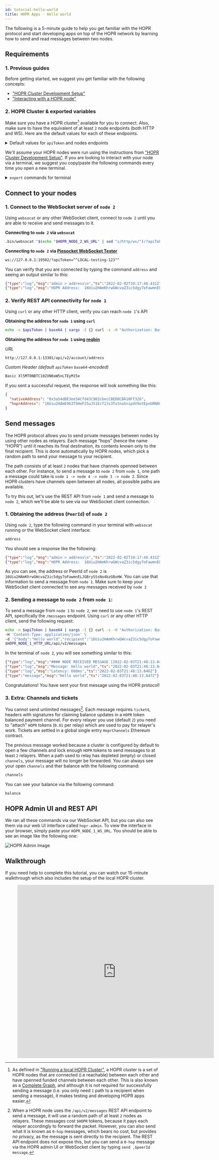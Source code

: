 ```yaml
---
id: tutorial-hello-world
title: HOPR Apps - Hello world
---
```


The following is a 5-minute guide to help you get familiar with the HOPR protocol and start developing apps on top of the
HOPR network by learning how to send and read messages between two nodes.

## Requirements

### 1. Previous guides

Before getting started, we suggest you get familiar with the following concepts:

- ["HOPR Cluster Development Setup"](/developers/starting-local-cluster)
- ["Interacting with a HOPR node"](/developers/connecting-node)

### 2. HOPR Cluster & exported variables

Make sure you have a HOPR cluster[^1] available for you to connect. Also, make sure to have the equivalent of at least `2`
node endpoints (both HTTP and WS). Here are the default values for each of these endpoints.

<details>
  <summary>Default values for <code>apiToken</code> and nodes endpoints</summary>
  <div>
    <div>
    <h3>apiToken</h3>
    <pre>
    ^^LOCAL-testing-123^^
    </pre>
    <h3>HOPR_NODE_1_HTTP_URL</h3>
    <pre>
    http://127.0.0.1:13301
    </pre>
    <h3>HOPR_NODE_1_WS_URL</h3>
    <pre>
    http://127.0.0.1:19501
    </pre>
    <h3>HOPR_NODE_2_HTTP_URL</h3>
    <pre>
    http://127.0.0.1:13302
    </pre>
    <h3>HOPR_NODE_2_WS_URL</h3>
    <pre>
    http://127.0.0.1:19502
    </pre>
    </div>
  </div>
</details>

We'll assume your HOPR nodes were run using the instructions from ["HOPR Cluster Development Setup"](/developers/starting-local-cluster). If you are looking to
interact with your node via a terminal, we suggest you copy/paste the following commands every time you open a new
terminal.

<details>
  <summary><code>export</code> commands for terminal</summary>
  <div>
    <div>
    <h3>API Token</h3>
    <br/>
    <pre>
    export apiToken=^^LOCAL-testing-123^^
    </pre>
    <h3>Node 1</h3>
    <br/>
    <pre>
    export HOPR_NODE_1_HTTP_URL=http://127.0.0.1:13301 HOPR_NODE_1_WS_URL=http://127.0.0.1:19501
    </pre>
    <h3>Node 2</h3>
    <br/>
    <pre>
    export HOPR_NODE_2_HTTP_URL=http://127.0.0.1:13302 HOPR_NODE_2_WS_URL=http://127.0.0.1:19502
    </pre>
    <h3>All in one line</h3>
    <br/>
    <pre>
    export apiToken=^^LOCAL-testing-123^^ HOPR_NODE_1_HTTP_URL=http://127.0.0.1:13301 HOPR_NODE_1_WS_URL=http://127.0.0.1:19501 HOPR_NODE_2_HTTP_URL=http://127.0.0.1:13302 HOPR_NODE_2_WS_URL=http://127.0.0.1:19502
    </pre>
    </div>
    <br/>
  </div>
</details>

## Connect to your nodes

### 1. Connect to the WebSocket server of `node 2`

Using `websocat` or any other WebSocket client, connect to `node 2` until you are able to receive and send messages to it.

**Connecting to `node 2` via `websocat`**

```bash
.bin/websocat "$(echo "$HOPR_NODE_2_WS_URL" | sed "s/http/ws/")/?apiToken=$apiToken"
```

**Connecting to `node 2` via [Piesocket WebSocket Tester](https://www.piesocket.com/websocket-tester)**

```bash
ws://127.0.0.1:19502/?apiToken=^^LOCAL-testing-123^^
```

You can verify that you are connected by typing the command `address` and seeing an output similar to this:

```json
{"type":"log","msg":"admin > address\n","ts":"2022-02-02T19:17:48.431Z"}
{"type":"log","msg":"HOPR Address:  16Uiu2HAmKhrwGWcvaZ3ic5dgy7oFawmnELJGBrySSsNo4bzGBxHW\nETH Address:   0x4cD95E1deF16D5913255Fe0af208EdDe2e04d720","ts":"2022-02-02T19:17:48.435Z"}
```

### 2. Verify REST API connectivity for `node 1`

Using `curl` or any other HTTP client, verify you can reach `node 1`'s API

**Obtaining the address for `node 1` using `curl`**

```bash
echo -n $apiToken | base64 | xargs -I {} curl -s -H "Authorization: Basic {}" $HOPR_NODE_1_HTTP_URL/api/v2/account/address | jq
```

**Obtaining the address for `node 1` using [reqbin](https://reqbin.com/)**

_URL_

```bash
http://127.0.0.1:13301/api/v2/account/address
```

_Custom Header (default `apiToken` `base64`-encoded)_

```bash
Basic Xl5MT0NBTC10ZXN0aW5nLTEyM15e
```

If you sent a successful request, the response will look something like this:

```json
{
  "nativeAddress": "0x3a54dDE3ee5ACfd43C902cbecC8ED0CBA10Ff326",
  "hoprAddress": "16Uiu2HAmE9b3TSHeF25uJS1Ecf2Js3TutnaSnipdV9otEpxbRN8Q"
}
```

## Send messages

The HOPR protocol allows you to send private messages between nodes by using other nodes as relayers. Each message “hops” (hence the
name “HOPR”) until it reaches its final destination, its contents known only to the final recipient. This is done automatically
by HOPR nodes, which pick a random path to send your message to your recipient.

The path consists of at least `2` nodes that have channels openned between each other. For instance, to send a message to `node 2`
from `node 1`, one path a message could take is `node 1 -> node 4 -> node 3 -> node 2`. Since HOPR clusters have channels open between all nodes, all possible paths are available.

To try this out, let's use the REST API from `node 1` and send a message to `node 2`, which we'll be able to see via our
WebSocket client connection.

### 1. Obtaining the address (`PeerId`) of `node 2`

Using `node 2`, type the following command in your terminal with `websocat` running or the WebSocket client interface:

```bash
address
```

You should see a response like the following:

```json
{"type":"log","msg":"admin > address\n","ts":"2022-02-02T19:17:48.431Z"}
{"type":"log","msg":"HOPR Address:  16Uiu2HAmKhrwGWcvaZ3ic5dgy7oFawmnELJGBrySSsNo4bzGBxHW\nETH Address:   0x4cD95E1deF16D5913255Fe0af208EdDe2e04d720","ts":"2022-02-02T19:17:48.435Z"}
```

As you can see, the address or PeerId of `node 2` is `16Uiu2HAmKhrwGWcvaZ3ic5dgy7oFawmnELJGBrySSsNo4bzGBxHW`. You can use that
information to send a message from `node 1`. Make sure to keep your WebSocket client connected to see any messages received by `node 2`

### 2. Sending a message to `node 2` from `node 1`:

To send a message from `node 1` to `node 2`, we need to use `node 1`'s REST API, specifically the `/messages` endpoint. Using `curl`
or any other HTTP client, send the following request:

```bash
echo -n $apiToken | base64 | xargs -I {} curl -s -H "Authorization: Basic {}" \
-H 'Content-Type: application/json' \
-d '{"body":"Hello world","recipient":"16Uiu2HAmKhrwGWcvaZ3ic5dgy7oFawmnELJGBrySSsNo4bzGBxHW"}' \
$HOPR_NODE_1_HTTP_URL/api/v2/messages
```

In the terminal of `node 2`, you will see something similar to this:

```json
{"type":"log","msg":"#### NODE RECEIVED MESSAGE [2022-02-03T21:48:13.845Z] ####","ts":"2022-02-03T21:48:13.845Z"}
{"type":"log","msg":"Message: Hello world","ts":"2022-02-03T21:48:13.846Z"}
{"type":"log","msg":"Latency: 668ms","ts":"2022-02-03T21:48:13.846Z"}
{"type":"message","msg":"Hello world","ts":"2022-02-03T21:48:13.847Z"}
```

Congratulations! You have sent your first message using the HOPR protocol!

### 3. Extra: Channels and tickets

You cannot send unlimited messages[^2]. Each message requires `ticket`s, headers with signatures for claiming
balance updates in a `HOPR` token balanced payment channel. For every relayer you use (default `2`) you need to "attach"
`HOPR` tokens (`0.01` per relay) which are used to pay for relayer's work. Tickets are settled in a global single entry
`HoprChannels` Ethereum contract.

The previous message worked because a cluster is configured by default to open a few channels and lock enough `HOPR`
tokens to send messages to at least `2` relayers. When a path used to relay has depleted (empty) or closed `channels`,
your message will no longer be forwarded. You can always see your open `channels` and ther balance with the following command:

```bash
channels
```

You can see your balance via the following command:

```bash
balance
```

## HOPR Admin UI and REST API

We ran all these commands via our WebSocket API, but you can also see them via our web UI interface called `hopr-admin`.
To view the interface in your browser, simply paste your `HOPR_NODE_1_WS_URL`. You should be able to see an image like the following one:

![HOPR Admin Image](/img/developer/hopr_admin_ui.png)

## Walkthrough

If you need help to complete this tutorial, you can watch our 15-minute walkthrough which also includes the setup of the local HOPR cluster.

<figure class="video-container" style={{"marginTop": "-100px", "marginBottom": "-100px"}}>
  <iframe src="https://player.vimeo.com/video/672847960?h=bc02050298" width="640" height="564" frameborder="0" allow="autoplay; fullscreen" allowfullscreen></iframe>
</figure>

[^1]:
    As defined in ["Running a local HOPR Cluster"](/developers/starting-local-cluster), a HOPR cluster is a set of HOPR nodes that are connected (i.e
    reachable) between each other and have openned funded channels between each other. This is also known as a [Complete
    Graph](https://en.wikipedia.org/wiki/Complete_graph), and although it is not required for successfully sending a message
    (i.e. you only need `1` path to a recipient when sending a message), it makes testing and developing HOPR apps easier.

[^2]:
    When a HOPR node uses the `/api/v2/messages` REST API endpoint to send a message, it will use a random path of at
    least `2` nodes as relayers. These messages cost `$HOPR` tokens, because it pays each relayer accordingly to forward the
    packet. However, you can also send what it is known as `0-hop` messages, which bears no cost, but provides no privacy, as
    the message is sent directly to the recipient. The REST API endpoint does not expose this, but you can send a `0-hop`
    message via the HOPR admin UI or WebSocket client by typing `send ,$peerId message`.
